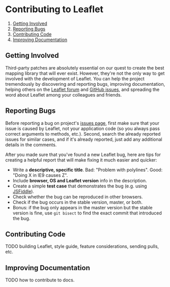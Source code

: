 Contributing to Leaflet
=======================

1. [Getting Involved](#getting-involved)
2. [Reporting Bugs](#reporting-bugs)
3. [Contributing Code](#contributing-code)
4. [Improving Documentation](#improving-documentation)

## Getting Involved

Third-party patches are absolutely essential on our quest to create the best mapping library that will ever exist. However, they're not the only way to get involved with the development of Leaflet. You can help the project tremendously by discovering and reporting bugs, improving documentation, helping others on the [Leaflet forum](https://groups.google.com/forum/#!forum/leaflet-js) and [GitHub issues](https://github.com/CloudMade/Leaflet/issues), and spreading the word about Leaflet among your colleagues and friends.

## Reporting Bugs

Before reporting a bug on project's [issues page](https://github.com/CloudMade/Leaflet/issues), first make sure that your issue is caused by Leaflet, not your application code (so you always pass correct arguments to methods, etc.). Second, search the already reported issues for similar cases, and if it's already reported, just add any additional details in the comments.

After you made sure that you've found a new Leaflet bug, here are tips for creating a helpful report that will make fixing it much easier and quicker:

 * Write a **descriptive, specific title**. Bad: "Problem with polylines". Good: "Doing X in IE9 causes Z".
 * Include **browser, OS and Leaflet version** info in the description.
 * Create a simple **test case** that demonstrates the bug (e.g. using [JSFiddle](http://jsfiddle.net/)).
 * Check whether the bug can be reproduced in other browsers.
 * Check if the bug occurs in the stable version, master, or both.
 * Bonus: if the bug only appears in the master version but the stable version is fine, use `git bisect` to find the exact commit that introduced the bug.

## Contributing Code

TODO building Leaflet, style guide, feature considerations, sending pulls, etc.

## Improving Documentation

TODO how to contribute to docs.
